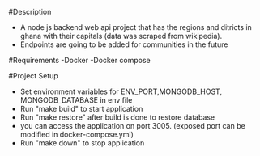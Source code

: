#Description

- A node js backend web api project that has the regions and ditricts in ghana with their capitals (data was scraped from wikipedia).
- Endpoints are going to be added for communities in the future

#Requirements
-Docker
-Docker compose

#Project Setup

- Set environment variables for ENV_PORT,MONGODB_HOST, MONGODB_DATABASE in env file
- Run "make build" to start application
- Run "make restore" after build is done to restore database
- you can access the application on port 3005. (exposed port can be modified in docker-compose.yml)
- Run "make down" to stop application
